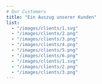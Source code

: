```yaml
---
# Our Customers
title: "Ein Auszug unserer Kunden"
list:
  - "/images/clients/1.svg"
  - "/images/clients/2.png"
  - "/images/clients/3.png"
  - "/images/clients/4.png"
  - "/images/clients/5.png"
  - "/images/clients/6.png"
  - "/images/clients/1.svg"
  - "/images/clients/2.png"
  - "/images/clients/3.png"
---
```

